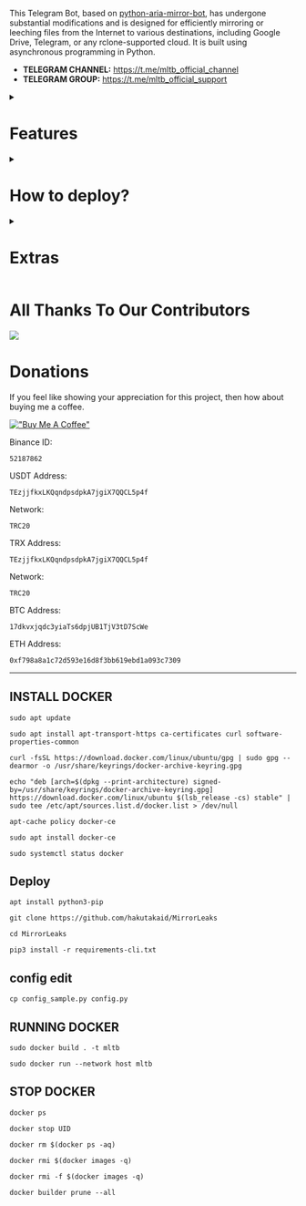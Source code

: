 This Telegram Bot, based on [python-aria-mirror-bot](https://github.com/lzzy12/python-aria-mirror-bot), has undergone
substantial modifications and is designed for efficiently mirroring or leeching files from the Internet to various
destinations, including Google Drive, Telegram, or any rclone-supported cloud. It is built using asynchronous
programming in Python.

- **TELEGRAM CHANNEL:** https://t.me/mltb_official_channel
- **TELEGRAM GROUP:** https://t.me/mltb_official_support

<details>
  <summary><h1>Features</h1></summary>

<details>
  <summary><h5>QBittorrent</h5></summary>

- External access to webui, so you can remove files or edit settings. Then you can sync settings in database with sync button in bsetting
- Select files from a Torrent before and during download using mltb file selector (Requires Base URL) (task option)
- Seed torrents to a specific ratio and time (task option)
- Edit Global Options while the bot is running from bot settings (global option)

</details>

<details>
  <summary><h5>Aria2c</h5></summary>

- Select files from a Torrent before and during download (Requires Base URL) (task option)
- Seed torrents to a specific ratio and time (task option)
- Netrc support (global option)
- Direct link authentication for a specific link while using the bot (it will work even if only the username or password
  is provided) (task option)
- Edit Global Options while the bot is running from bot settings (global option)

</details>

<details>
  <summary><h5>Sabnzbd</h5></summary>

- External access to web interface, so you can remove files or edit settings. Then you can sync settings in database with sync button in bsetting
- Remove files from job before and during download using mltb file selector (Requires Base URL) (task option)
- Edit Global Options while the bot is running from bot settings (global option)
- Servers menu to edit/add/remove usenet servers

</details>

<details>
  <summary><h5>TG Upload/Download</h5></summary>

- Split size (global, user, and task option)
- Thumbnail (user and task option)
- Leech filename prefix (user option)
- Set upload as a document or as media (global, user and task option)
- Upload all files to a specific chat (superGroup/channel/private/topic) (global, user, and task option)
- Equal split size settings (global and user option)
- Ability to leech split file parts in a media group (global and user option)
- Download restricted messages (document or link) by tg private/public/super links (task option)
- Choose transfer by bot or user session incase you have a premium plan (global, user option and task option)
- Mix upload between user and bot session with respect to file size (global, user option and task option)
- Upload with custom layout multiple thubnmail (global, user option and task option)
- Topics support

</details>

<details>
  <summary><h5>Google Drive</h5></summary>

- Download/Upload/Clone/Delete/Count from/to Google Drive
- Count Google Drive files/folders
- Search in multiple Drive folder/TeamDrive
- Use Token.pickle if the file is not found with a Service Account, for all Gdrive functions
- Random Service Account for each task
- Recursive Search (only with `root` or TeamDrive ID, folder ids will be listed with a non-recursive method). Based
  on [Sreeraj](https://github.com/SVR666) searchX-bot. (task option)
- Stop Duplicates (global and user option)
- Custom upload destination (global, user, and task option)
- Ability to choose token.pickle or service acccount and upload destinations from list with or without buttons (global, user and task option)
- Index link support only
  for [Bhadoo](https://gitlab.com/GoogleDriveIndex/Google-Drive-Index/-/blob/master/src/worker.js)

</details>

<details>
  <summary><h5>Rclone</h5></summary>

- Transfer (download/upload/clone-server-side) without or with random service accounts (global and user option)
- Ability to choose config, remote and path from list with or without buttons (global, user and task option)
- Ability to set flags for each task or globally from config (global, user and task option)
- Ability to select specific files or folders to download/copy using buttons (task option)
- Rclone.conf (global and user option)
- Rclone serve for combine remote to use it as index from all remotes (global option)
- Upload destination (global, user and task option)

</details>

<details>
  <summary><h5>Status</h5></summary>

- Download/Upload/Extract/Archive/Seed/Clone Status
- Status Pages for an unlimited number of tasks, view a specific number of tasks in a message (global option)
- Interval message update (global option)
- Next/Previous buttons to get different pages (global and user option)
- Status buttons to get specific tasks for the chosen status regarding transfer type if the number of tasks is more than
  30 (global and user option)
- Steps buttons for how much next/previous buttons should step backward/forward (global and user option)
- Status for each user (no auto refresh)

</details>

<details>
  <summary><h5>Yt-dlp</h5></summary>

- Yt-dlp quality buttons (task option)
- Ability to use a specific yt-dlp option (global, user, and task option)
- Netrc support (global option)
- Cookies support (global option)
- Embed the original thumbnail and add it for leech
- All supported audio formats

</details>

<details>
  <summary><h5>JDownloader</h5></summary>

- Synchronize Settings (global option)
- Waiting to select (enable/disable files or change variants) before download start
- DLC file support
- All settings can be edited from the remote access to your JDownloader with Web Interface, Android App, iPhone App or
  Browser Extensions

</details>

<details>
  <summary><h5>Mongo Database</h5></summary>

- Store bot settings
- Store user settings including thumbnails and all private files
- Store RSS data
- Store incompleted task messages
- Store JDownloader settings
- Store config.py file on first build and incase any change occured to it, then next build it will define variables
  from config.py instead of database

</details>

<details>
  <summary><h5>Torrents Search</h5></summary>

- Search on torrents with Torrent Search API
- Search on torrents with variable plugins using qBittorrent search engine

</details>

<details>
  <summary><h5>Archives</h5></summary>

- Extract splits with or without password
- Zip file/folder with or without password and splits incase of leech
- Using 7z package to extract with or without password all supported types

</details>

<details>
  <summary><h5>RSS</h5></summary>

- Based on this repository [rss-chan](https://github.com/hyPnOtICDo0g/rss-chan)
- Rss feed (user option)
- Title Filters (feed option)
- Edit any feed while running: pause, resume, edit command and edit filters (feed option)
- Sudo settings to control users feeds
- All functions have been improved using buttons from one command.

</details>

<details>
  <summary><h5>Overall</h5></summary>

- Docker image support for linux `amd64, arm64/v8, arm/v7`
- Edit variables and overwrite the private files while bot running (bot, user settings)
- Update bot at startup and with restart command using `UPSTREAM_REPO`
- Telegraph. Based on [Sreeraj](https://github.com/SVR666) loaderX-bot
- Mirror/Leech/Watch/Clone/Count/Del by reply
- Mirror/Leech/Clone multi links/files with one command
- Custom name for all links except torrents. For files you should add extension except yt-dlp links (global and user
  option)
- Exclude files with specific extensions from being uploaded/cloned (global and user option)
- View Link button. Extra button to open index link in browser instead of direct download for file
- Queueing System for all tasks (global option)
- Ability to zip/unzip multi links in same directory. Mostly helpful in unzipping tg file parts (task option)
- Bulk download from telegram txt file or text message contains links separated by new line (task option)
- Join splitted files that have splitted before by split(linux pkg) (task option)
- Sample video Generator (task option)
- Screenshots Generator (task option)
- Ability to cancel upload/clone/archive/extract/split/queue (task option)
- Cancel all buttons for choosing specific tasks status to cancel (global option)
- Convert videos and audios to specific format with filter (task option)
- Force start to upload or download or both from queue using cmds or args once you add the download (task option)
- Shell and Executor
- Add sudo users
- Ability to save upload paths
- Name Substitution to rename the files before upload
- User can select whether he want to use his rclone.conf/token.pickle without adding mpt: or mrcc: before path/gd-id
- FFmpeg commands to execute it after download (task option)
- Supported Direct links Generators:

> mediafire (file/folders), hxfile.co (need cookies txt with name) [hxfile.txt], streamtape.com, streamsb.net, streamhub.ink,
> streamvid.net, doodstream.com,
> feurl.com, upload.ee, pixeldrain.com, racaty.net, 1fichier.com, 1drv.ms (Only works for file not folder or business
> account), filelions.com, streamwish.com, send.cm (file/folders), solidfiles.com, linkbox.to (file/folders),
> shrdsk.me (
> sharedisk.io), akmfiles.com, wetransfer.com, pcloud.link, gofile.io (file/folders), easyupload.io, mdisk.me (with
> ytdl),
> tmpsend.com, qiwi.gg, berkasdrive.com, mp4upload.com, terabox.com (videos only file/folders).

</details>
</details>

<details>
  <summary><h1>How to deploy?</h1></summary>

<details>
  <summary><h2>Prerequisites</h2></summary>

<details>
  <summary><h5>1. Installing requirements</h5></summary>

- Clone this repo:

```
git clone https://github.com/anasty17/mirror-leech-telegram-bot mirrorbot/ && cd mirrorbot
```

- For Debian based distros

```
sudo apt install python3 python3-pip
```

Install Docker by following the [official Docker docs](https://docs.docker.com/engine/install/debian/)

- For Arch and it's derivatives:

```
sudo pacman -S docker python
```

- Install dependencies for running setup scripts:

```
pip3 install -r requirements-cli.txt
```

------

</details>

<details>
  <summary><h5>2. Setting up config file</h5></summary>

```
cp config_sample.py config.py
```

Fill up rest of the fields. Meaning of each field is discussed below.

**1. Required Fields**

- `BOT_TOKEN` (`Str`):  The Telegram Bot Token that you got from [@BotFather](https://t.me/BotFather).

- `OWNER_ID` (`Int`):  The Telegram User ID (not username) of the Owner of the bot.

- `TELEGRAM_API` (`Int`): This is to authenticate your Telegram account for downloading Telegram files. You can get this
  from <https://my.telegram.org>.

- `TELEGRAM_HASH` (`Str`):  This is to authenticate your Telegram account for downloading Telegram files. You can get this
  from <https://my.telegram.org>.

**2. Optional Fields**
- `TG_PROXY` (`Dict`): The Proxy settings as dict. Ex: {"scheme": "socks5", "hostname": "11.22.33.44", "port": 1234, "username": "user", "password": "pass"}. The username and password can be omitted if the proxy doesn’t require authorization.

- `USER_SESSION_STRING` (`Str`): To download/upload from your telegram account if user is `PREMIUM` and to send rss. To generate session string use this command `python3 generate_string_session.py` after mounting repo folder for sure. **NOTE**: You can't use bot with private message. Use it with superGroup.

- `DATABASE_URL` (`Str`): Your Mongo Database URL (Connection string). Follow this [Create Database](https://github.com/anasty17/test?tab=readme-ov-file#create-database) to create database. Data will be saved in Database: bot settings, users settings, rss data and incomplete tasks. **NOTE**: You can always edit all settings that saved in database from the official site -> (Browse collections). 

- `CMD_SUFFIX` (`Str`|`Int`): Commands index number. This number will added at the end all commands.

- `AUTHORIZED_CHATS` (`Str`): Fill user_id and chat_id of groups/users you want to authorize. To auth only specific topic(s) write it in this format `chat_id|thread_id` Ex:-100XXXXXXXXXXX or -100XXXXXXXXXXX|10 or -100XXXXXXXXXXX|10|12. Separate them by spaces.

- `SUDO_USERS` (`Str`):  Fill user_id of users whom you want to give sudo permission. Separate them by spaces.

- `UPLOAD_PATHS` (`Dict`): Send Dict of keys that have path values. Example: {"path 1": "remote:rclonefolder", "path 2": "gdrive1 id", "path 3": "tg chat id", "path 4": "mrcc:remote:", "path 5": "b: @username"}. 

- `DEFAULT_UPLOAD` (`Str`): Whether `rc` to upload to `RCLONE_PATH` or `gd` to upload to `GDRIVE_ID`. Default is `rc`. Read More [HERE](https://github.com/anasty17/mirror-leech-telegram-bot/tree/master#upload).

- `STATUS_UPDATE_INTERVAL` (`Int`): Time in seconds after which the progress/status message will be updated. Recommended `10` seconds at least.

- `STATUS_LIMIT` (`Int`): Limit the no. of tasks shown in status message with buttons. Default is `4`. **NOTE**: Recommended limit is `4` tasks.

- `EXCLUDED_EXTENSIONS` (`Str`): File extensions that won't upload/clone. Separate them by spaces.

- `INCOMPLETE_TASK_NOTIFIER` (`Bool`): Get incomplete task messages after restart. Require database and superGroup. Default
is `False`.

- `FILELION_API` (`Str`): Filelion api key to mirror Filelion links. Get it
from [Filelion](https://vidhide.com/?op=my_account).

- `STREAMWISH_API` (`Str`): Streamwish api key to mirror Streamwish links. Get it
from [Streamwish](https://streamwish.com/?op=my_account).

- `YT_DLP_OPTIONS` (`Dict`): Dict of yt-dlp options. Check all possible
options [HERE](https://github.com/yt-dlp/yt-dlp/blob/master/yt_dlp/YoutubeDL.py#L184) or use this [script](https://t.me/mltb_official_channel/177) to convert cli arguments to api options. Format: {key: value, key: value, key: value}.
  - Example: {"format": "bv*+mergeall[vcodec=none]", "nocheckcertificate": True, "playliststart": 10, "fragment_retries": float("inf"), "matchtitle": "S13", "writesubtitles": True, "live_from_start": True, "postprocessor_args": {"ffmpeg": ["-threads", "4"]}, "wait_for_video": (5, 100), "download_ranges": [{"start_time": 0, "end_time": 10}]}

- `USE_SERVICE_ACCOUNTS` (`Bool`): Whether to use Service Accounts or not, with google-api-python-client. For this to work
see [Using Service Accounts](https://github.com/anasty17/mirror-leech-telegram-bot#generate-service-accounts-what-is-service-account) section below. Default is `False`.

- `FFMPEG_CMDS` (`Dict`): Dict of list values of ffmpeg commands. You can set multiple ffmpeg commands for all files before upload. Don't write ffmpeg at beginning, start directly with the arguments. `Dict`
  - Examples: {"subtitle": ["-i mltb.mkv -c copy -c:s srt mltb.mkv", "-i mltb.video -c copy -c:s srt mltb"], "convert": ["-i mltb.m4a -c:a libmp3lame -q:a 2 mltb.mp3", "-i mltb.audio -c:a libmp3lame -q:a 2 mltb.mp3"], extract: ["-i mltb -map 0:a -c copy mltb.mka -map 0:s -c copy mltb.srt"], "metadata": ["-i mltb.mkv -map 0 -map -0:v:1 -map -0:s -map 0:s:0 -map -0:v:m:attachment -c copy -metadata:s:v:0 title={title} -metadata:s:a:0 title={title} -metadata:s:a:1 title={title2} -metadata:s:a:2 title={title2} -c:s srt -metadata:s:s:0 title={title3} mltb -y -del"], "watermark": ["-i mltb -i tg://openmessage?user_id=5272663208&message_id=322801 -filter_complex 'overlay=W-w-10:H-h-10' -c:a copy mltb"]}
  **Notes**:
  - Don't add ffmpeg at the beginning!
  - Add `-del` to the list which you want from the bot to delete the original files after command run complete!
  - To execute one of those lists in bot for example, you must use -ff subtitle (list key) or -ff convert (list key)
  **Example**:
  - Here I will explain how to use mltb.* which is reference to files you want to work on.
  1. First cmd: the input is mltb.mkv so this cmd will work only on mkv videos and the output is mltb.mkv also so all outputs is mkv. `-del` will delete the original media after complete run of the cmd.
  2. Second cmd: the input is mltb.video so this cmd will work on all videos and the output is only mltb so the extenstion is same as input files.
  3. Third cmd: the input in mltb.m4a so this cmd will work only on m4a audios and the output is mltb.mp3 so the output extension is mp3.
  4. Fourth cmd: the input is mltb.audio so this cmd will work on all audios and the output is mltb.mp3 so the output extension is mp3.
  5. FFmpeg Variables in last cmd which is metadata ({title}, {title2}, etc...), you can edit them in usetting
  6. Telegram link for small size inputs like photo to set watermark.

- `NAME_SUBSTITUTE` (`Str`): Add word/letter/character/sentense/pattern to remove or replace with other words with sensitive case or without. 
  **Notes**:
    - Before any character you must add `\BACKSLASH`, those are the characters: `\^$.|?*+()[]{}-`
    * Example: script/code/s | mirror/leech | tea/ /s | clone | cpu/ | \[mltb\]/mltb | \\text\\/text/s
    - script will get replaced by code with sensitive case
    - mirror will get replaced by leech
    - tea will get replaced by space with sensitive case
    - clone will get removed
    - cpu will get replaced by space
    - [mltb] will get replaced by mltb
    - \text\ will get replaced by text with sensitive case

**3. GDrive Tools**

- `GDRIVE_ID` (`Str`): This is the Folder/TeamDrive ID of the Google Drive OR `root` to which you want to upload all the mirrors using google-api-python-client.

- `IS_TEAM_DRIVE` (`Bool`): Set `True` if uploading to TeamDrive using google-api-python-client. Default is `False`.

- `INDEX_URL` (`Str`): Refer to <https://gitlab.com/ParveenBhadooOfficial/Google-Drive-Index>.

- `STOP_DUPLICATE` (`Bool`): Bot will check file/folder name in Drive incase uploading to `GDRIVE_ID`. If it's present in Drive then downloading or cloning will be stopped. (**NOTE**: Item will be checked using name and not hash, so this feature is not perfect). Default is `False`.

**4. Rclone**

- `RCLONE_PATH` (`Str`): Default rclone path to which you want to upload all the files/folders using rclone.

- `RCLONE_FLAGS` (`Str`): --key:value|--key|--key|--key:value . Check here all [RcloneFlags](https://rclone.org/flags/).

- `RCLONE_SERVE_URL` (`Str`): Valid URL where the bot is deployed to use rclone serve. Format of URL should be `http://myip`, where `myip` is the IP/Domain(public) of your bot or if you have chosen port other than `80` so write it in this format `http://myip:port` (`http` and not `https`).

- `RCLONE_SERVE_PORT` (`Int`): Which is the **RCLONE_SERVE_URL** Port. Default is `8080`.

- `RCLONE_SERVE_USER` (`Str`): Username for rclone serve authentication.

- `RCLONE_SERVE_PASS` (`Str`): Password for rclone serve authentication.

**5. Update**

- `UPSTREAM_REPO` (`Str`): Your github repository link, if your repo is private add `https://username:{githubtoken}@github.com/{username}/{reponame}` format. Get token from [Github settings](https://github.com/settings/tokens). So you can update your bot from filled repository on each restart.
  - **NOTE**: Any change in docker or requirements you need to deploy/build again with updated repo to take effect. DON'T delete .gitignore file. For more information read [THIS](https://github.com/anasty17/mirror-leech-telegram-bot/tree/master#upstream-repo-recommended).

- `UPSTREAM_BRANCH` (`Str`): Upstream branch for update. Default is `master`.

**6. Leech**

- `LEECH_SPLIT_SIZE` (`Int`): Size of split in bytes. Default is `2GB`. Default is `4GB` if your account is premium.
- `AS_DOCUMENT` (`Bool`): Default type of Telegram file upload. Default is `False` mean as media.

- `EQUAL_SPLITS` (`Bool`): Split files larger than **LEECH_SPLIT_SIZE** into equal parts size (Not working with zip cmd). Default is `False`.

- `MEDIA_GROUP` (`Bool`): View Uploaded splitted file parts in media group. Default is `False`.

- `USER_TRANSMISSION` (`Bool`): Upload/Download by user session. Only in superChat. Default is `False`.

- `HYBRID_LEECH` (`Bool`): Upload by user and bot session with respect to file size. Only in superChat. Default is `False`.

- `LEECH_FILENAME_PREFIX` (`Str`): Add custom word to leeched file name.

- `LEECH_DUMP_CHAT` (`Int`|`Str`): ID or USERNAME or PM(private message) to where files would be uploaded. Add `-100` before channel/superGroup id. To use only specific topic write it in this format `chat_id|thread_id`. Ex:-100XXXXXXXXXXX or -100XXXXXXXXXXX|10 or pm or @xxxxxxx or @xxxxxxx|10.

- `THUMBNAIL_LAYOUT` (`Str`): Thumbnail layout (widthxheight, 2x2, 3x3, 2x4, 4x4, ...) of how many photo arranged for the thumbnail.

**7. qBittorrent/Aria2c/Sabnzbd**

- `TORRENT_TIMEOUT` (`Int`): Timeout of dead torrents downloading with qBittorrent and Aria2c in seconds.

- `BASE_URL` (`Str`): Valid BASE URL where the bot is deployed to use torrent/nzb web files selection. Format of URL should be `http://myip`, where `myip` is the IP/Domain(public) of your bot or if you have chosen port other than `80` so write it in this format `http://myip:port` (`http` and not `https`).

- `BASE_URL_PORT` (`Int`): Which is the **BASE_URL** Port. Default is `80`.

- `WEB_PINCODE` (`Bool`): Whether to ask for pincode before selecting files from torrent in web or not. Default is `False`.
    - **Qbittorrent NOTE**: If your facing ram issues then set limit for `MaxConnections`, decrease `AsyncIOThreadsCount`, set limit of `DiskWriteCacheSize` to `32` and decrease `MemoryWorkingSetLimit` from qbittorrent.conf or bsetting command.
    - Open port 8090 in your vps to access webui from any device. username: mltb, password: mltbmltb

**8. JDownloader**

- `JD_EMAIL` (`Str`): jdownloader email sign up on [JDownloader](https://my.jdownloader.org/).

- `JD_PASS` (`Str`): jdownloader password.
  - **JDownloader Config**: You can use your config from local machine in bot by *zipping* cfg folder (cfg.zip) and add it in repo folder.

**9. Sabnzbd**

- `USENET_SERVERS` (`List`): list of dictionaries, you can add as much as you want and there is a button for servers in sabnzbd settings to edit current servers and add new servers.

  ***[{'name': 'main', 'host': '', 'port': 563, 'timeout': 60, 'username': '', 'password': '', 'connections': 8, 'ssl': 1, 'ssl_verify': 2, 'ssl_ciphers': '', 'enable': 1, 'required': 0, 'optional': 0, 'retention': 0, 'send_group': 0, 'priority': 0}]***

  - [READ THIS FOR MORE INFORMATION](https://sabnzbd.org/wiki/configuration/4.2/servers)

  - Open port 8070 in your vps to access full web interface from any device. Use it like http://ip:8070/sabnzbd/. username: mltb, password: mltbmltb

**10. RSS**

- `RSS_DELAY` (`Int`): Time in seconds for rss refresh interval. Recommended `600` second at least. Default is `600` in sec.

- `RSS_SIZE_LIMIT` (`INT`): Item size limit in bytes. Default is `0`.

- `RSS_CHAT` (`Int`|`Str`): Chat `ID or USERNAME or ID|TOPIC_ID or USERNAME|TOPIC_ID` where rss links will be sent. If you want message to be sent to the channel then add channel id. Add `-100` before channel id.
    - **RSS NOTES**: `RSS_CHAT` is required, otherwise monitor will not work. You must use `USER_STRING_SESSION` --OR-- *CHANNEL*. If using channel then bot should be added in both channel and group(linked to channel) and `RSS_CHAT` is the channel id, so messages sent by the bot to channel will be forwarded to group. Otherwise with `USER_STRING_SESSION` add group id for `RSS_CHAT`. If `DATABASE_URL` not added you will miss the feeds while bot offline.

**11. Queue System**

- `QUEUE_ALL` (`Int`): Number of parallel tasks of downloads and uploads. For example if 20 task added and `QUEUE_ALL` is `8`, then the summation of uploading and downloading tasks are 8 and the rest in queue. **NOTE**: if you want to fill `QUEUE_DOWNLOAD` or `QUEUE_UPLOAD`, then `QUEUE_ALL` value must be greater than or equal to the greatest one and less than or equal to summation of `QUEUE_UPLOAD` and `QUEUE_DOWNLOAD`.

- `QUEUE_DOWNLOAD` (`Int`): Number of all parallel downloading tasks.

- `QUEUE_UPLOAD` (`Int`): Number of all parallel uploading tasks.

**12. Torrent Search**

- `SEARCH_API_LINK` (`Str`): Search api app link. Get your api from deploying this [repository](https://github.com/Ryuk-me/Torrent-Api-py).
    - Supported Sites:
  > 1337x, Piratebay, Nyaasi, Torlock, Torrent Galaxy, Zooqle, Kickass, Bitsearch, MagnetDL, Libgen, YTS, Limetorrent,
  TorrentFunk, Glodls, TorrentProject and YourBittorrent

- `SEARCH_LIMIT` (`Int`): Search limit for search api, limit for each site and not overall result limit. Default is zero (Default api limit for each site).

- `SEARCH_PLUGINS` (`List`): List of qBittorrent search plugins (github raw links). I have added some plugins, you can remove/add plugins as you want. Main Source: [qBittorrent Search Plugins (Official/Unofficial)](https://github.com/qbittorrent/search-plugins).

**13. NZB Search**

- `HYDRA_IP` (`Str`): IP address of [nzbhydra2](https://github.com/theotherp/nzbhydra2).

- `HYDRA_API_KEY` (`Str`): API key from [nzbhydra2](https://github.com/theotherp/nzbhydra2).

------

</details>
</details>

<details>
  <summary><h2>Build And Run</h2></summary>

Make sure you still mount the repo folder and installed the docker from official documentation.

- There are two methods to build and run the docker:
    1. Using official docker commands.
    2. Using docker compose plugin. (Recommended)

------

<details>
  <summary><h3>Using Official Docker Commands</h3></summary>

- Build Docker image:

```
sudo docker build . -t mltb
```

- Run the image:

```
sudo docker run --network host mltb
```

- To stop the running image:

```
sudo docker ps
```

```
sudo docker stop id
```

----

</details>

<details>
  <summary><h3>Using Docker Compose Plugin</h3></summary>

- Install docker compose plugin

```
sudo apt install docker-compose-plugin
```

- Build and run Docker image:

```
sudo docker compose up
```

- After editing files with nano, for example (nano start.sh) or git pull you must use --build to edit container files:

```
sudo docker compose up --build
```

- To stop the running container:

```
sudo docker compose stop
```

- To run the container:

```
sudo docker compose start
```

- To get log from already running container (after mounting the folder):

```
sudo docker compose logs --follow
```

------

</details>

**IMPORTANT NOTES**:
1. Flush your machine iptables to use your opened ports with docker from the host network. 

```
# Flush All Rules (Reset iptables)
sudo iptables -F
sudo iptables -X
sudo iptables -t nat -F
sudo iptables -t nat -X
sudo iptables -t mangle -F
sudo iptables -t mangle -X

sudo ip6tables -F
sudo ip6tables -X
sudo ip6tables -t nat -F
sudo ip6tables -t nat -X
sudo ip6tables -t mangle -F
sudo ip6tables -t mangle -X

# Set Default Policies
sudo iptables -P INPUT ACCEPT
sudo iptables -P FORWARD ACCEPT
sudo iptables -P OUTPUT ACCEPT

sudo ip6tables -P INPUT ACCEPT
sudo ip6tables -P FORWARD ACCEPT
sudo ip6tables -P OUTPUT ACCEPT

# save
sudo iptables-save | sudo tee /etc/iptables/rules.v4
sudo ip6tables-save | sudo tee /etc/iptables/rules.v6
```

2. Set `BASE_URL_PORT` and `RCLONE_SERVE_PORT` variables to any port you want to use. Default is `80` and `8080`
   respectively.

3. Check the number of processing units of your machine with `nproc` cmd and times it by 4, then
   edit `AsyncIOThreadsCount` in qBittorrent.conf or while bot working from bsetting->qbittorrent settings.

------

</details>
</details>

<details>
  <summary><h1>Extras</h1></summary>

<details>
  <summary><h5>Bot commands to be set in <a href="https://t.me/BotFather">@BotFather</a></h5></summary>

```
mirror - or /m Mirror
qbmirror - or /qm Mirror torrent using qBittorrent
jdmirror - or /jm Mirror using jdownloader
nzbmirror - or /nm Mirror using sabnzbd
ytdl - or /y Mirror yt-dlp supported links
leech - or /l Upload to telegram
qbleech - or /ql Leech torrent using qBittorrent
jdleech - or /jl Leech using jdownloader
nzbleech - or /nl Leech using sabnzbd
ytdlleech - or /yl Leech yt-dlp supported links
clone - Copy file/folder to Drive
count - Count file/folder from GDrive
usetting - or /us User settings
bsetting - or /bs Bot settings
status - Get Mirror Status message
sel - Select files from torrent
rss - Rss menu
list - Search files in Drive
search - Search for torrents with API
cancel - or /c Cancel a task
cancelall - Cancel all tasks
forcestart - or /fs to start task from queue
del - Delete file/folder from GDrive
log - Get the Bot Log
auth - Authorize user or chat
unauth - Unauthorize uer or chat
shell - Run commands in Shell
aexec - Execute async function
exec - Execute sync function
restart - Restart the Bot
restartses - Restart Telegram Session(s)
stats - Bot Usage Stats
ping - Ping the Bot
help - All cmds with description
```

------

</details>

<details>
  <summary><h5>Getting Google OAuth API credential file and token.pickle</h5></summary>

**NOTES**

- Old authentication changed, now we can't use bot or replit to generate token.pickle. You need OS with a local browser.
  For example `Termux`.
- Windows users should install python3 and pip. You can find how to install and use them from google or from
  this [telegraph](https://telegra.ph/Create-Telegram-Mirror-Leech-Bot-by-Deploying-App-with-Heroku-Branch-using-Github-Workflow-12-06)
  from [Wiszky](https://github.com/vishnoe115) tutorial.
- You can ONLY open the generated link from `generate_drive_token.py` in a local browser.

1. Visit the [Google Cloud Console](https://console.developers.google.com/apis/credentials)
2. Go to the OAuth Consent tab, fill it, and save.
3. Go to the Credentials tab and click Create Credentials -> OAuth Client ID
4. Choose Desktop and Create.
5. Publish your OAuth consent screen App to prevent **token.pickle** from expiring.
6. Use the download button to download your credentials.
7. Move that file to the root of mirrorbot, and rename it to **credentials.json**
8. Visit [Google API page](https://console.developers.google.com/apis/library)
9. Search for Google Drive API and enable it
10. Finally, run the script to generate **token.pickle** file for Google Drive:

```
pip3 install google-api-python-client google-auth-httplib2 google-auth-oauthlib
python3 generate_drive_token.py
```

------

</details>

<details>
  <summary><h5>Generating rclone.conf</h5></summary>

1. Install rclone from [Official Site](https://rclone.org/install/)
2. Create new remote(s) using `rclone config` command.
3. Copy rclone.conf from your system’s config directory into the repo root. For example:

------

</details>

<details>
  <summary><h5>Upload</h5></summary>

- `RCLONE_PATH` is like `GDRIVE_ID` a default path for mirror. In additional to those variables `DEFAULT_UPLOAD` to
  choose the default tool whether it's rclone or google-api-python-client.
- If `DEFAULT_UPLOAD` = 'rc' then you must fill `RCLONE_PATH` with path as default one or with `rcl` to select
  destination path on each new task.
- If `DEFAULT_UPLOAD` = 'gd' then you must fill `GDRIVE_ID` with folder/TD id.
- rclone.conf can be added before deploy like token.pickle to repo folder root or use bsetting to upload it as private
  file.
- If rclone.conf uploaded from usetting or added in `rclone/{user_id}.conf` then `RCLONE_PATH` must start with `mrcc:`.
- Whenever you want to write path manually to use user rclone.conf that added from usetting then you must add
  the `mrcc:` at the beginning.
- So in short, up: has 4 possible values which are: `gd` (Upload to GDRIVE_ID), `rc` (Upload to RCLONE_PATH), `rcl` (Select Rclone Path) and `rclone_path` (remote:path (owner rclone.conf) or `mrcc`:remote:path (user rclone.conf))

------

</details>

<details>
  <summary><h5>UPSTREAM REPO (Recommended)</h5></summary>

- `UPSTREAM_REPO` variable can be used for edit/add any file in repository.
- You can add private/public repository link to grab/overwrite all files from it.
- You can skip adding the private files like token.pickle or accounts folder before deploying, simply
  fill `UPSTREAM_REPO` private one incase you want to grab all files including private files.
- If you added private files while deploying and you have added private `UPSTREAM_REPO` and your private files in this
  private repository, so your private files will be overwritten from this repository. Also if you are using database for
  private files, then all files from database will override the private files that added before deploying or from
  private `UPSTREAM_REPO`.
- If you filled `UPSTREAM_REPO` with the official repository link, then be careful in case any change in
  requirements.txt your bot will not start after restart. In this case you need to deploy again with updated code to
  install the new requirements or simply by changing the `UPSTREAM_REPO` to you fork link with that old updates.
- In case you you filled `UPSTREAM_REPO` with your fork link be careful also if you fetched the commits from the
  official repository.
- The changes in your `UPSTREAM_REPO` will take affect only after restart.

------

</details>

<details>
  <summary><h5>Bittorrent Seed</h5></summary>

- Using `-d` argument alone will lead to use global options for aria2c or qbittorrent.

<details>
  <summary><h3>QBittorrent</h3></summary>

- Global options: `GlobalMaxRatio` and `GlobalMaxSeedingMinutes` in qbittorrent.conf, `-1` means no limit, but you can
  cancel manually.
    - **NOTE**: Don't change `MaxRatioAction`.

</details>

<details>
  <summary><h3>Aria2c</h3></summary>

- Global options: `--seed-ratio` (0 means no limit) and `--seed-time` (0 means no seed) in aria.sh.

------

</details>
</details>

<details>
  <summary><h5>Using Service Accounts for uploading to avoid user rate limit</h5></summary>

> For Service Account to work, you must set `USE_SERVICE_ACCOUNTS` = "True" in config file or environment variables.
> **NOTE**: Using Service Accounts is only recommended while uploading to a Team Drive.

<details>
  <summary><h3>1. Generate Service Accounts. <a href="https://cloud.google.com/iam/docs/service-accounts">What is Service Account?</a></h3></summary>
Let us create only the Service Accounts that we need.

**Warning**: Abuse of this feature is not the aim of this project and we do **NOT** recommend that you make a lot of
projects, just one project and 100 SAs allow you plenty of use, its also possible that over abuse might get your
projects banned by Google.

> **NOTE**: If you have created SAs in past from this script, you can also just re download the keys by running:

```
python3 gen_sa_accounts.py --download-keys $PROJECTID
```

> **NOTE:** 1 Service Account can upload/copy around 750 GB a day, 1 project can make 100 Service Accounts so you can
> upload 75 TB a day.

> **NOTE:** All people can copy `2TB/DAY` from each file creator (uploader account), so if you got
> error `userRateLimitExceeded` that doesn't mean your limit exceeded but file creator limit have been exceeded which
> is `2TB/DAY`.

#### Two methods to create service accounts

Choose one of these methods

<details>
  <summary><h5>1. Create Service Accounts in existed Project (Recommended Method)</h5></summary>

- List your projects ids

```
python3 gen_sa_accounts.py --list-projects
```

- Enable services automatically by this command

```
python3 gen_sa_accounts.py --enable-services $PROJECTID
```

- Create Sevice Accounts to current project

```
python3 gen_sa_accounts.py --create-sas $PROJECTID
```

- Download Sevice Accounts as accounts folder

```
python3 gen_sa_accounts.py --download-keys $PROJECTID
```

</details>

<details>
  <summary><h5>2. Create Service Accounts in New Project</h5></summary>

```
python3 gen_sa_accounts.py --quick-setup 1 --new-only
```

A folder named accounts will be created which will contain keys for the Service Accounts.

</details>
</details>

<details>
  <summary><h3>2. Add Service Accounts</h3></summary>

#### Two methods to add service accounts

Choose one of these methods

<details>
  <summary><h5>1. Add Them To Google Group then to Team Drive (Recommended)</h5></summary>

- Mount accounts folder

```
cd accounts
```

- Grab emails form all accounts to emails.txt file that would be created in accounts folder
- `For Windows using PowerShell`

```
$emails = Get-ChildItem .\**.json |Get-Content -Raw |ConvertFrom-Json |Select -ExpandProperty client_email >>emails.txt
```

- `For Linux`

```
grep -oPh '"client_email": "\K[^"]+' *.json > emails.txt
```

- Unmount accounts folder

```
cd ..
```

Then add emails from emails.txt to Google Group, after that add this Google Group to your Shared Drive and promote it to
manager and delete email.txt file from accounts folder

</details>

<details>
  <summary><h5>2. Add Them To Team Drive Directly</h5></summary>

- Run:

```
python3 add_to_team_drive.py -d SharedTeamDriveSrcID
```

------

</details>
</details>
</details>

<details>
  <summary><h5>Create Database</h5></summary>

1. Go to `https://mongodb.com/` and sign-up.
2. Create Shared Cluster.
3. Press on `Database` under `Deployment` Header, your created cluster will be there.
5. Press on connect, choose `Allow Access From Anywhere` and press on `Add IP Address` without editing the ip, then
   create user.
6. After creating user press on `Choose a connection`, then press on `Connect your application`. Choose `Driver` *
   *python** and `version` **3.12 or later**.
7. Copy your `connection string` and replace `<password>` with the password of your user, then press close.

------

</details>

<details>
  <summary><h5>Multi Drive List</h5></summary>

To use list from multi TD/folder. Run driveid.py in your terminal and follow it. It will generate **list_drives.txt**
file or u can simply create `list_drives.txt` file in working directory and fill it, check below format:

```
DriveName folderID/tdID or `root` IndexLink(if available)
DriveName folderID/tdID or `root` IndexLink(if available)
```

Example:

```
TD1 root https://example.dev
TD2 0AO1JDB1t3i5jUk9PVA https://example.dev
```

-----

</details>

<details>
  <summary><h5>Yt-dlp and Aria2c Authentication Using .netrc File</h5></summary>

For using your premium accounts in yt-dlp or for protected Index Links, create .netrc file according to following
format:

**Note**: Create .netrc and not netrc, this file will be hidden, so view hidden files to edit it after creation.

Format:

```
machine host login username password my_password
```

Using Aria2c you can also use built in feature from bot with or without username. Here example for index link without
username.

```
machine example.workers.dev password index_password
```
Where host is the name of extractor (eg. instagram, Twitch). Multiple accounts of different hosts can be added each
separated by a new line.

**Yt-dlp**: 
Authentication using [cookies.txt](https://github.com/yt-dlp/yt-dlp/wiki/Extractors#exporting-youtube-cookies) file. CREATE IT IN INCOGNITO TAB.


-----

</details>
</details>


# All Thanks To Our Contributors

<a href="https://github.com/anasty17/mirror-leech-telegram-bot/graphs/contributors">
  <img src="https://contrib.rocks/image?repo=anasty17/mirror-leech-telegram-bot" />
</a>

# Donations

<p> If you feel like showing your appreciation for this project, then how about buying me a coffee.</p>

[!["Buy Me A Coffee"](https://storage.ko-fi.com/cdn/kofi2.png)](https://ko-fi.com/anasty17)

Binance ID:

```
52187862
```

USDT Address:

```
TEzjjfkxLKQqndpsdpkA7jgiX7QQCL5p4f
```

Network:

```
TRC20
```
TRX Address:

```
TEzjjfkxLKQqndpsdpkA7jgiX7QQCL5p4f
```

Network:

```
TRC20
```

BTC Address:

```
17dkvxjqdc3yiaTs6dpjUB1TjV3tD7ScWe
```

ETH Address:

```
0xf798a8a1c72d593e16d8f3bb619ebd1a093c7309
```

-----


## INSTALL DOCKER
```
sudo apt update
```

```
sudo apt install apt-transport-https ca-certificates curl software-properties-common
```

```
curl -fsSL https://download.docker.com/linux/ubuntu/gpg | sudo gpg --dearmor -o /usr/share/keyrings/docker-archive-keyring.gpg
```

```
echo "deb [arch=$(dpkg --print-architecture) signed-by=/usr/share/keyrings/docker-archive-keyring.gpg] https://download.docker.com/linux/ubuntu $(lsb_release -cs) stable" | sudo tee /etc/apt/sources.list.d/docker.list > /dev/null
```

```
apt-cache policy docker-ce
```

```
sudo apt install docker-ce
```

```
sudo systemctl status docker
```

## Deploy
```
apt install python3-pip
```
```
git clone https://github.com/hakutakaid/MirrorLeaks
```
```
cd MirrorLeaks
```
```
pip3 install -r requirements-cli.txt
```

## config edit
```
cp config_sample.py config.py
```
## RUNNING DOCKER

```
sudo docker build . -t mltb
```
```
sudo docker run --network host mltb
```


## STOP DOCKER

```
docker ps
```
```
docker stop UID
```
```
docker rm $(docker ps -aq)
```
```
docker rmi $(docker images -q)
```
```
docker rmi -f $(docker images -q)
```
```
docker builder prune --all
```